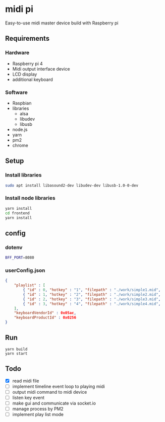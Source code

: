 # midi pi

Easy-to-use midi master device build with Raspberry pi

## Requirements

### Hardware

- Raspberry pi 4
- Midi output interface device
- LCD display
- additional keyboard

### Software

- Raspbian
- libraries
  - alsa
  - libudev
  - libusb
- node.js
- yarn
- pm2
- chrome

## Setup

### Install libraries

```sh
sudo apt install libasound2-dev libudev-dev libusb-1.0-0-dev
```

### Install node libraries

```sh
yarn install
cd frontend
yarn install
```


## config

### dotenv

```sh
BFF_PORT=8080
```

### userConfig.json

```json
{
    "playlist" : [
        { "id" : 0, "hotkey" : "1", "filepath" : "./work/simple1.mid", "title" : "1 banme!" },
        { "id" : 1, "hotkey" : "2", "filepath" : "./work/simple2.mid", "title" : "2 banme!" },
        { "id" : 2, "hotkey" : "3", "filepath" : "./work/simple3.mid", "title" : "3 banme!" },
        { "id" : 3, "hotkey" : "4", "filepath" : "./work/simple4.mid", "title" : "4 banme!" }
    ],
    "keyboardVendorId" : 0x05ac,
    "keyboardProductId" : 0x0256
}
```

## Run 

```
yarn build
yarn start
```

## Todo

- [x] read midi file
- [ ] implement timeline event loop to playing midi
- [ ] output midi command to midi device
- [ ] listen key event
- [ ] make gui and communicate via socket.io
- [ ] manage process by PM2
- [ ] implement play list mode
